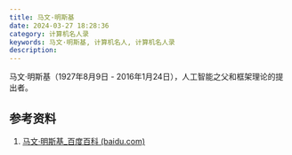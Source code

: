 ```yaml
---
title: 马文·明斯基
date: 2024-03-27 18:28:36
category: 计算机名人录
keywords: 马文·明斯基, 计算机名人, 计算机名人录
description: 
---
```


马文·明斯基（1927年8月9日 - 2016年1月24日），人工智能之父和框架理论的提出者。

## 参考资料

1. [马文·明斯基_百度百科 (baidu.com)](https://baike.baidu.com/item/马文·明斯基/7398340)
